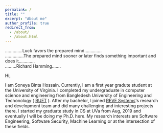 ```yaml
---
permalink: /
title: ""
excerpt: "About me"
author_profile: true
redirect_from: 
  - /about/
  - /about.html
---
```


..............Luck favors the prepared mind..............<br/>
...............The prepared mind sooner or later finds something important and does it.............<br/>
                .........Richard Hamming.......<br/>


Hi, 

I am Soneya Binta Hossain. Currently, I am a first year gradute student at the University of Virginia. I completed my undergraduate in computer science and engineering from Bangledesh University of Engineering and Techonology ( [BUET](https://www.buet.ac.bd/web/) ). After my bachelor, I joined [REVE Systems](https://en.wikipedia.org/wiki/REVE_Systems)'s research and development team and did many challenging and interesting projects there. I started my graduate study in CS at UVa from Aug, 2019 and eventually I will be doing my Ph.D. here. My research interests are Software Engineering, Software Security, Machine Learning or at the intersection of these fields. 
